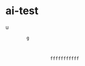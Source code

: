   # ai-test 
  u
 
            g   
 

   
                     fffffffffff
                            
             
                      
      
        
 
    
  
  
